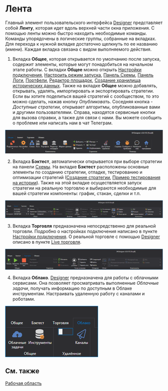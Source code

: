# Лента

Главный элемент пользовательского интерфейса [Designer](Designer.md) представляет собой **Ленту**, которая идет вдоль верхней части окна приложения. С помощью ленты можно быстро находить необходимые команды. Команды упорядочены в логические группы, собранные на вкладках. Для перехода к нужной вкладке достаточно щелкнуть по ее названию (имени). Каждая вкладка связана с видом выполняемого действия.

1. Вкладка **Общее**, которая открывается по умолчанию после запуска, содержит элементы, которые могут понадобиться на начальном этапе работы. С вкладки **Общее** можно открыть [Настройки подключения](Designer_Connection_settings.md), [Настроить режим запуска](Designer_Start_mode.md), [Панель Схемы](Designer_Panel_Schemas.md), [Панель Логи](Designer_Panel_Logs.md), [Портфели](Designer_Panel_Portfolios.md), [Редактор площадок](Designer_Boards.md), [Создание хранилища исторических данных](Designer_Creating_repository_of_historical_data.md). Также на вкладке **Общее** можно добавлять, открывать, удалять, импортировать и экспортировать стратегии. Если вы хотите поделиться вашей стратегий с сообществом, то это можно сделать, нажав кнопку *Опубликовать*. Соседняя кнопка - *Доступные стратегии*, открывает алгоритмы, опубликованные вами и другими пользователями. Справа, находятся сервисные кнопки для вызова справки, а также для связи с нами. Вы можете сообщить о проблеме или написать нам в чат Телеграм. 

![Designer Tape 00](../images/Designer_Tape_00.png)

2. Вкладка **Бэктест**, автоматически открывается при выборе стратегии на панели [Схемы](Designer_Panel_Schemas.md). На вкладке **Бэктест** расположены основные элементы по созданию стратегии, отладке, тестированию и оптимизации стратегий ([Создание стратегии](Designer_Creation_strategy.md), [Пример тестирования на истории](Designer_Example_of_backtesting.md)). Также на этой вкладке осуществляется запуск стратегии на реальную торговлю и выбираются необходимые для вашей стратегии компоненты: график, стакан, сделки и т.п. 

![Designer Tape 01](../images/Designer_Tape_01.png)

3. Вкладка **Торговля** предназначена непосредственно для реальной торговли. Подробно о настройках подключения написано в пункте [Настройки подключения](Designer_Connection_settings.md). О реальной торговле с помощью [Designer](Designer.md) описано в пункте [Live торговля](Designer_Live_trade.md).

![Designer Tape 02](../images/Designer_Tape_02.png)

4. Вкладка **Облако**. [Designer](Designer.md) предназначена для работы с облачными сервисами. Она позволяет просматривать выполненные *Облачные задачи*, получать информацию по доступным в Облаке инструментам. Настраивать удаленную работу с каналами и роботами.

![Designer Tape 03](../images/Designer_Tape_03.png)

## См. также

[Рабочая область](Designer_Workspace.md)
